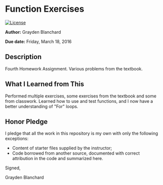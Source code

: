 # Function Exercises

 [![License](http://img.shields.io/badge/license-MIT-blue.svg)](http://en.wikipedia.org/wiki/MIT_License)

**Author:** Grayden Blanchard

**Due date:** Friday, March 18, 2016

## Description

Fourth Homework Assignment. Various problems from the textbook.

## What I Learned from This

Performed multiple exercises, some exercises from the textbook and some from classwork. Learned how to use and test functions, and I now have a better understanding of "For" loops.

## Honor Pledge

I pledge that all the work in this repository is my own with only the following exceptions:

* Content of starter files supplied by the instructor;
* Code borrowed from another source, documented with correct attribution in the code and summarized here.

Signed,

Grayden Blanchard
